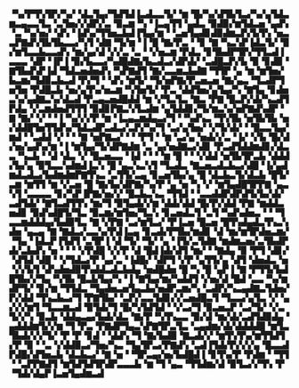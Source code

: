 ▝▚▞▛▜▚▜▛▞▚▞▝▟▃▜▄▞▜▟▜▟▐▃▟▃▃▜▞▝▆▝█▞▚▞▟▜▙▜▃▞▚▞▄▜▟▃▆▃▄▃▃▜▃▝▃▜▅▞▞▟▛▞▃▝▉▃▆▝▚▝▐▃▄▜▜▝▄▟▃▝▉▟▉▞▆▜▟▃▅▝▄▟▚▝▃▝▚▞▅▞▝▟▚▝▐▟▚▞▜▜▅▃▙▟▐▜▄▞▆▝▝▃▅▜▄▟▊▟▉▟▆▃▛▞▙▜▚▝▅▃▃▛▇▟▚▜▙▜▙▃▃▞▚▜▝▟▇▝▜▞▆▝▐▝█▝▇▞▛▃▝▝▊▝▇▝▚▃▚▛▐▟▃▜▞▝▉▞▆▜▃▃▙▃▃▟▚▝▆▞▄▞▟▝▞▞▃▝▃▝▝▞▅▃▆▝▛▟▃▝▊▜▙▟▛▜▛▞▜▜▃▟▐▃▃▃▝▟▛▝▐▛▐▝▉▞▙▃▃▞▚▟█▟▇▞▙▃▟▃▞▟▛▟▞▝▃▟█▃▛▞▙▝▉▝▊▟▉▝▇▜▙▟▚▛▐▟▝▜▟▃▅▟▅▟▚▝▚▛▇▟▜▝▇▞▃▃▆▃▙▟▇▝▜▜▛▝▄▝▆▝▆▜▅▞▙▃▆▞▜▟▉▃▙▃▟▝▛▞▜▝▝▟▚▝▆▜▞▝▜▞▅▛▇▞▛▃▅▃▅▝▇▞▄▃▝▜▃▟▛▜▅▜▅▝▛▟█▃▙▝▅▞▄▜▚▞▅▃▆▝▚▜▅▜▞▝▛▃▝▟▟▜▅▞▄▜▄▞▚▝▇▜▄▝▊▟▅▃▚▞▄▟▇▃▚▞▟▃▟▝▛▃▄▃▅▟█▟▟▝▆▝▞▜▃▜▃▝▇▃▝▛▇▝█▃▛▞▟▞▚▃▟▜▛▟▄▝▞▃▆▟▅▟▜▜▜▝▉▟▊▛▇▃▚▜▃▟▆▝▄▜▟▟▊▞▜▞▆▃▚▞▅▛▇▟▚▟▛▝▇▝▇▞▝▞▝▝▐▝▚▞▞▞▛▝▆▝▐▃▄▃▆▟▄▃▞▜▝▝▚▟▚▃▝▜▚▜▙▝▅▜▙▜▙▝▅▞▟▟█▜▅▜▜▟▚▞▜▟▃▟▛▃▟▃▞▃▛▞▚▞▜▝▃▞▄▜▅▞▝▞▜▞▟▞▝▝█▃▃▜▄▞▆▟▝▝▃▟▟▝▞▝▝▝▇▝▅▛▇▃▞▝▝▝▛▜▝▝▆▝▃▞▄▝▅▟▞▞▃▝▐▞▝▞▙▝█▞▟▞▅▞▄▟▚▞▆▝▐▝▆▜▄▞▜▞▟▛▇▟▆▝▃▝▄▞▅▟▇▃▞▟▊▝▛▃▟▜▟▟▆▟▊▞▟▃▃▝▚▃▙▝▝▟▝▟▃▝▞▝█▃▅▃▃▝▐▟▝▝▝▝▆▝█▝▝▝▞▟▟▝▅▜▙▜▛▃▙▝▟▟▟▞▙▞▄▝▉▜▃▃▚▟▆▟▐▃▚▝█▝▄▃▚▃▚▜▝▜▃▟▃▝▇▃▅▃▟▃▙▃▞▟█▝▐▞▄▟▆▟▃▟▃▞▙▟▆▟▆▛▇▜▚▃▝▃▜▜▞▃▄▝▊▃▅▜▙▞▄▝█▝▟▃▙▃▜▞▟▃▙▝█▜▞▃▆▝▆▜▜▝▆▝▞▃▅▝█▝▇▞▙▞▟▛▇▞▚▞▛▝▄▝▅▝▚▝▞▝▆▜▄▟█▜▛▛▇▝▄▃▚▜▝▃▃▃▃▝▊▞▚▛▐▛▇▞▅▞▞▝█▃▙▃▚▃▝▜▜▟▝▝▃▃▟▟▛▟▛▟▜▞▙▞▟▞▃▟▜▟▞▝▇▜▃▟▜▜▚▝▆▞▜▝▉▜▄▟▞▞▆▝▟▟▞▟▟▝█▞▛▞▟▟▝▛▇▝▆▟▟▃▅▟▊▝▉▟▚▟█▜▞▜▃▝▉▃▆▞▆▜▅▞▜▃▚▝▊▃▅▟▃▜▝▃▜▝▚▟▚▟▅▃▝▝▝▜▃▃▆▟▟▟▄▞▙▟▉▜▃▝▇▝▞▛▇▝▃▞▆▜▃▞▝▛▐▃▅▝█▃▅▝█▜▚▟▄▟▃▜▚▃▚▟▅▝▄▃▄▝▇▝▇▟▃▞▃▃▚▞▛▟▐▃▄▝▊▃▟▞▛▜▙▞▆▟▊▝▟▝▆▞▆▜▛▟▅▃▆▞▝▜▄▝▐▟▃▛▐▜▟▜▝▃▜▛▐▝▟▝▜▞▝▜▞▝▄▝▐▜▞▃▜▟▇▝▆▟▆▃▅▞▃▜▙▟▛▟▞▃▙▟▚▝▅▝▝▝▝▞▛▟█▝▞▞▛▝▟▝█▟▐▟▞▟▜▝▆▞▝▝▇▟▄▝▉▝▛▜▝▟▊▞▝▟▜▟▝▟█▝▝▞▜▟▃▞▛▝▄▞▃▝▐▟█▞▝▟▛▜▝▞▛▝▄▜▜▞▄▝▟▜▝▟▅▟▃▝▅▝▞▞▙▜▝▟▚▟▅▟▉▜▚▟▟▃▟▃▙▟▄▝▅▟█▟▅▝█▝▚▝█▝▄▛▐▝▇▝▛▜▜▞▙▟█▜▙▞▞▜▄▝▚▜▙▝█▃▙▜▄▞▚▝▐▝▇▜▄▞▆▞▚▟▟▜▝▞▅▞▟▝█▟▝▃▃▝▚▞▆▟▛▜▞▝▊▞▆▝▜▜▟▃▝▜▄▟▅▃▅▜▄▃▙▞▅▟▛▃▆▞▚▝▃▟▛▞▚▃▄▟▇▃▜▟▅▞▛▞▟▟▝▜▚▃▙▃▞▜▝▛▇▜▙▞▝▃▛▞▃▃▜▟▊▞▞▃▅▟█▃▜▝▜▃▃▞▄▜▃▝▞▝▄▞▞▞▆▜▝▜▃▃▆▃▟▝▉▜▟▞▜▝█▞▚▜▟▜▟▝▝▞▃▞▜▝▉▃▅▃▛▝▃▞▜▞▝▞▃▜▞▞▚▝▉▃▙▝▟▟▄▃▄▞▙▟▞▟▃▝▇▞▛▝▚▜▚▃▃▝▉▞▟▝▆▞▟▞▃▟▜▟▉▟▄▝▄▟▟▟▆▜▞▞▆▝▜▝▛▃▝▛▇▟▛▜▄▃▚▛▇▜▛▃▜▃▝▃▄▟▆▞▟▞▟▟▟▟█▝▆▜▃▜▙▟▞▞▞▜▞▝▛▝▛▝▊▟▝▝▟▟▚▝▜▝▇▞▙▟▉▝▇▃▟▞▞▝▆▜▚▜▚▞▆▜▜▟▜▞▛▝▉▝▝▃▝▞▟▟▉▃▞▜▅▞▚▃▝▜▄▜▛▃▞▛▇▟▚▝▃▟▐▜▟▞▛▞▞▞▄▝█▃▃▟▛▟█▞▟▜▅▃▙▝▟▃▙▃▞▝▇▝▅▝▝▜▛▃▄▞▅▞▙▟█▟▐▝▊▜▚▞▛▝▛▟▆▝▝▜▜▝▝▃▛▛▇▟▜▝▆▜▟▜▟▜▛▟▛▃▃▃▙▝▆▝▜▝▄▃▝▜▜▟▆▞▟▝▉▜▃▞▞▜▚▝▛▝▜▟▞▟▄▛▐▃▅▜▄▟▆▃▟
